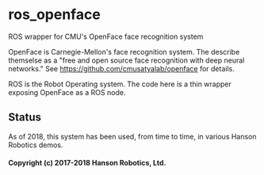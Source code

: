 # ros_openface
ROS wrapper for CMU's OpenFace face recognition system

OpenFace is Carnegie-Mellon's face recognition system. The describe themselse 
as a "free and open source face recognition with deep neural networks." See
https://github.com/cmusatyalab/openface for details.

ROS is the Robot Operating system. The code here is a thin wrapper exposing
OpenFace as a ROS node.

## Status
As of 2018, this system has been used, from time to time, in various Hanson
Robotics demos.

#### Copyright (c) 2017-2018 Hanson Robotics, Ltd.
